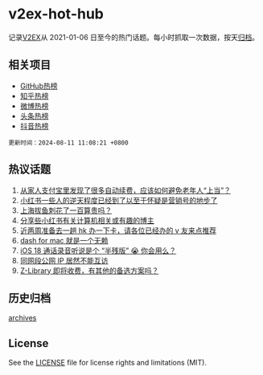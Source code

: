 # v2ex-hot-hub

 记录[V2EX](https://www.v2ex.com/)从 2021-01-06 日至今的热门话题。每小时抓取一次数据，按天[归档](archives)。
 
 ## 相关项目

- [GitHub热榜](https://github.com/snaildev/github-hot-hub)
- [知乎热榜](https://github.com/snaildev/zhihu-hot-hub)
- [微博热榜](https://github.com/snaildev/weibo-hot-hub)
- [头条热榜](https://github.com/snaildev/toutiao-hot-hub)
- [抖音热榜](https://github.com/snaildev/douyin-hot-hub)


 `更新时间：2024-08-11 11:08:21 +0800`

## 热议话题

1. [从家人支付宝里发现了很多自动续费，应该如何避免老年人“上当”？](https://www.v2ex.com/t/1063967)
1. [小红书一些人的逆天程度已经到了以至于怀疑是营销号的地步了](https://www.v2ex.com/t/1063968)
1. [上海拔鱼刺花了一百算贵吗？](https://www.v2ex.com/t/1064013)
1. [分享些小红书有关计算机相关或有趣的博主](https://www.v2ex.com/t/1064007)
1. [近两周准备去一趟 hk 办一下卡，请各位已经办的 v 友来点推荐](https://www.v2ex.com/t/1064027)
1. [dash for mac 就是一个无赖](https://www.v2ex.com/t/1063976)
1. [iOS 18 通话录音听说是个 “半残版” 😭 你会用么？](https://www.v2ex.com/t/1064033)
1. [同网段公网 IP 居然不能互访](https://www.v2ex.com/t/1064026)
1. [Z-Library 即将收费，有其他的备选方案吗？](https://www.v2ex.com/t/1064023)

## 历史归档

[archives](archives)

## License

See the [LICENSE](LICENSE) file for license rights and limitations (MIT).
